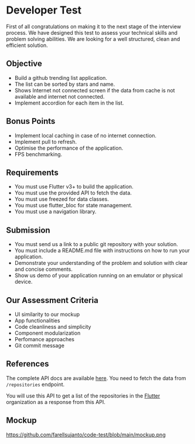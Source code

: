 # Developer Test
First of all congratulations on making it to the next stage of the interview process. We have designed this test to assess your technical skills and problem solving abilities. We are looking for a well structured, clean and efficient solution.

## Objective
- Build a github trending list application.
- The list can be sorted by stars and name.
- Shows Internet not connected screen if the data from cache is not available and internet not
connected.
- Implement accordion for each item in the list.

## Bonus Points
- Implement local caching in case of no internet connection.
- Implement pull to refresh.
- Optimise the performance of the application.
- FPS benchmarking.

## Requirements
- You must use Flutter v3+ to build the application.
- You must use the provided API to fetch the data.
- You must use freezed for data classes.
- You must use flutter_bloc for state management.
- You must use a navigation library.

## Submission
- You must send us a link to a public git repository with your solution.
- You must include a README.md file with instructions on how to run your application.
- Demonstrate your understanding of the problem and solution with clear and concise comments.
- Show us demo of your application running on an emulator or physical device.

## Our Assessment Criteria
- UI similarity to our mockup
- App functionalities
- Code cleanliness and simplicity
- Component modularization
- Perfomance approaches
- Git commit message

## References
The complete API docs are available [here](https://docs.github.com/en/rest/repos?apiVersion=2022-11-28). You need to fetch the data from `/repositories` endpoint.

You will use this API to get a list of the repositories in the [Flutter](https://github.com/flutter) organization as a response from this
API.

## Mockup
https://github.com/farellsujanto/code-test/blob/main/mockup.png
